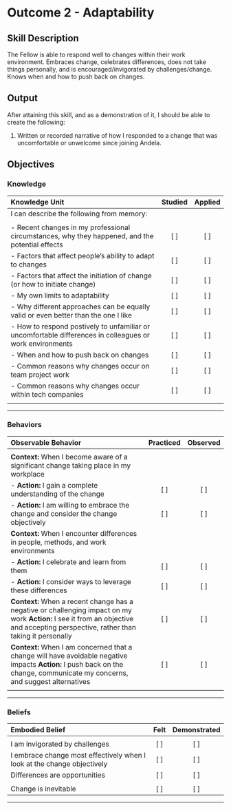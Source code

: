 # Outcome 2 - Adaptability

## Skill Description

The Fellow is able to respond well to changes within their work environment.  Embraces change, celebrates differences, does not take things personally, and is encouraged/invigorated by challenges/change. Knows when and how to push back on changes.


## Output
After attaining this skill, and as a demonstration of it, I should be able to create the following:

1. Written or recorded narrative of how I responded to a change that was uncomfortable or unwelcome since joining Andela.


## Objectives

### Knowledge


| Knowledge Unit | Studied | Applied |
|:---|:---:|:---:|
| I can describe the following from memory: | | |
| | | |
| - Recent changes in my professional circumstances, why they happened, and the potential effects | [ ] | [ ] |
| - Factors that affect people’s ability to adapt to changes | [ ] | [ ] |
| - Factors that affect the initiation of change (or how to initiate change) | [ ] | [ ] |
| - My own limits to adaptability | [ ] | [ ] |
| - Why different approaches can be equally valid or even better than the one I like | [ ] | [ ] |
| - How to respond postively to unfamiliar or uncomfortable differences in colleagues or work environments | [ ] | [ ] |
| - When and how to push back on changes | [ ] | [ ] |
| - Common reasons why changes occur on team project work | [ ] | [ ] |
| - Common reasons why changes occur within tech companies | [ ] | [ ] |
| | | |

---

### Behaviors

| Observable Behavior | Practiced | Observed |
|:---|:---:|:---:|
| | | |
| **Context:** When I become aware of a significant change taking place in my workplace | | |
| - **Action:** I gain a complete understanding of the change | [ ] | [ ] |
| - **Action:** I am willing to embrace the change and consider the change objectively | [ ] | [ ] |
| **Context:** When I encounter differences in people, methods, and work environments | | |
| - **Action:** I celebrate and learn from them | [ ] | [ ] |
| - **Action:** I consider ways to leverage these differences | [ ] | [ ] |
| **Context:** When a recent change has a negative or challenging impact on my work **Action:** I see it from an objective and accepting perspective, rather than taking it personally | [ ] | [ ] |
| **Context:** When I am concerned that a change will have avoidable negative impacts **Action:** I push back on the change, communicate my concerns, and suggest alternatives | [ ] | [ ] |
| | | |

---


### Beliefs


| Embodied Belief | Felt | Demonstrated |
|:---|:---:|:---:|
| | | |
| I am invigorated by challenges | [ ] | [ ] |
| I embrace change most effectively when I look at the change objectively | [ ] | [ ] |
| Differences are opportunities | [ ] | [ ] |
| | | |
| Change is inevitable | [ ] | [ ] |
---
